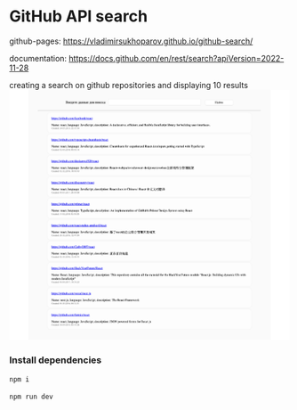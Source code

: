 # GitHub API search
github-pages: https://vladimirsukhoparov.github.io/github-search/

documentation: https://docs.github.com/en/rest/search?apiVersion=2022-11-28


creating a search on github repositories and displaying 10 results
![screenshot](./readme-assets/search.png)

### Install dependencies

```bash
npm i
```

```bash
npm run dev
```

